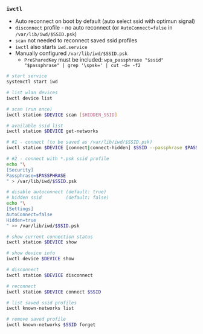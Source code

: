 ### `iwctl`

- Auto reconnect on boot by default (auto select ssid with optimun signal)
- `disconnect` profile - no auto reconnect (or `AutoConnect=false` in `/var/lib/iwd/$SSID.psk`)
- `scan` not needed to reconnect saved ssid profiles
- `iwctl` also starts `iwd.service`
- Manually configured `/var/lib/iwd/$SSID.psk`
	- `PreSharedKey` must be included: `wpa_passphrase "$ssid" "$passphrase" | grep '\spsk=' | cut -d= -f2`

```sh
# start service
systemctl start iwd

# list wlan devices
iwctl device list

# scan (run once)
iwctl station $DEVICE scan [$HIDDEN_SSID]

# available ssid list
iwctl station $DEVICE get-networks

# #1 - connect (to be saved as /var/lib/iwd/$SSID.psk)
iwctl station $DEVICE [connect|connect-hidden] $SSID --passphrase $PASSPHRASE

# #2 - connect with *.psk ssid profile
echo "\
[Security]
Passphrase=$PASSPHRASE
" > /var/lib/iwd/$SSID.psk

# disable autoconnect (default: true)
# hidden ssid         (default: false)
echo "\
[Settings]
AutoConnect=false
Hidden=true
" >> /var/lib/iwd/$SSID.psk

# show current connection status
iwctl station $DEVICE show

# show device info
iwctl device $DEVICE show

# disconnect
iwctl station $DEVICE disconnect

# reconnect
iwctl station $DEVICE connect $SSID

# list saved ssid profiles
iwctl known-networks list

# remove saved profile
iwctl known-networks $SSID forget
```
